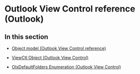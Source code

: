 
# Outlook View Control reference (Outlook)

## In this section


-  [Object model (Outlook View Control reference)](36fa9303-2135-6fcc-b93c-05eef37af3ec.md)
    
-  [ViewCtl Object (Outlook View Control)](e5737688-6196-bc0a-767c-7b1fe7071fce.md)
    
-  [OlxDefaultFolders Enumeration (Outlook View Control)](92411a91-9b80-f283-a46b-19d2b9a6562e.md)
    
